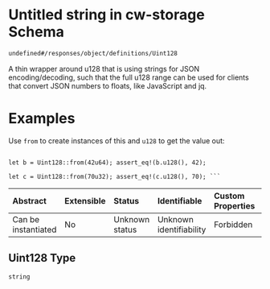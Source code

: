 # Untitled string in cw-storage Schema

```txt
undefined#/responses/object/definitions/Uint128
```

A thin wrapper around u128 that is using strings for JSON encoding/decoding, such that the full u128 range can be used for clients that convert JSON numbers to floats, like JavaScript and jq.

# Examples

Use `from` to create instances of this and `u128` to get the value out:

````# use cosmwasm_std::Uint128; let a = Uint128::from(123u128); assert_eq!(a.u128(), 123);

let b = Uint128::from(42u64); assert_eq!(b.u128(), 42);

let c = Uint128::from(70u32); assert_eq!(c.u128(), 70); ```
````

| Abstract            | Extensible | Status         | Identifiable            | Custom Properties | Additional Properties | Access Restrictions | Defined In                                                         |
| :------------------ | :--------- | :------------- | :---------------------- | :---------------- | :-------------------- | :------------------ | :----------------------------------------------------------------- |
| Can be instantiated | No         | Unknown status | Unknown identifiability | Forbidden         | Allowed               | none                | [cw-storage.json\*](schema/cw-storage.json "open original schema") |

## Uint128 Type

`string`
